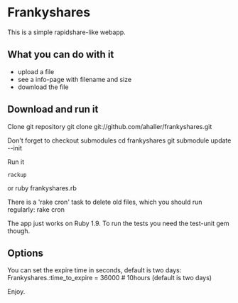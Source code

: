 Frankyshares
===============================================

This is a simple rapidshare-like webapp.

What you can do with it
-----------------------
* upload a file
* see a info-page with filename and size
* download the file


Download and run it
-------------------
Clone git repository
    git clone git://github.com/ahaller/frankyshares.git
    
Don't forget to checkout submodules
    cd frankyshares
    git submodule update --init
    
Run it

    rackup
or
    ruby frankyshares.rb

There is a 'rake cron' task to delete old files, which you should run regularly:
    rake cron

The app just works on Ruby 1.9. To run the tests you need the test-unit gem though.

Options
-------
You can set the expire time in seconds, default is two days:
    Frankyshares.:time_to_expire = 36000 # 10hours (default is two days)

Enjoy.
